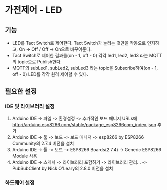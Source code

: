 # 가전제어 - LED

## 기능

- LED를 Tact Switch로 제어한다. Tact Switch가 눌리는 것만을 작동으로 인지하고, On -> Off / Off -> On으로 바꾸어준다.
- Tact Switch로 제어한 결과를(on - 1, off - 0) 각각 led1, led2, led3 라는 MQTT의 topic으로 Publish한다.
- MQTT의 subLed1, subLed2, subLed3 라는 topic을 Subscribe하여(on - 1, off - 0) LED를 각각 원격 제어할 수 있다.

## 필요한 설정
### IDE 및 라이브러리 설정
1. Arduino IDE -> 파일 -> 환경설정 -> 추가적인 보드 매니저 URLs에 http://arduino.esp8266.com/stable/package_esp8266com_index.json 추가
2. Arduino IDE -> 툴 -> 보드 -> 보드 매니저 -> esp8266 by ESP8266 Community의 2.7.4 버전을 설치
3. Arduino IDE -> 툴 -> 보드 -> ESP8266 Boards(2.7.4) -> Generic ESP8266 Module 사용
4. Arduino IDE -> 스케치 -> 라이브러리 포함하기 -> 라이브러리 관리... -> PubSubClient by Nick O'Leary의 2.8.0 버전을 설치

### 하드웨어 설정

